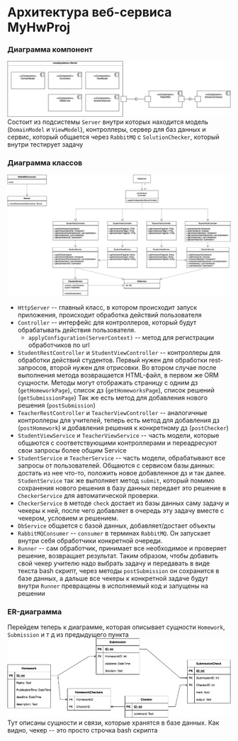 # Архитектура веб-сервиса MyHwProj

### Диаграмма компонент
![](images/Component.jpg)
Состоит из подсистемы `Server` внутри которых находится модель (`DomainModel` и `ViewModel`), контроллеры, сервер для баз данных и сервис, который общается через `RabbitMQ` с `SolutionChecker`, который внутри тестирует задачу
### Диаграмма классов
![](images/ClassDiagram.jpg)
- `HttpServer` -- главный класс, в котором происходит запуск приложения, происходит обработка действий пользователя
- `Controller` -- интерфейс для контроллеров, который будут обрабатывать действия пользователя.
   - `applyConfiguration(ServerContext)` -- метод для регистрации обработчиков по url
- `StudentRestController` и `StudentViewController` -- контроллеры для обработки действий студентов. Первый нужен для обработки rest-запросов, второй нужен для отрисовки. 
Во втором случае после выполнения метода возвращается HTML-файл, в первом же ORM сущности. 
Методы могут отображать страницу с одним дз (`getHomeworkPage`), список дз (`getHomeworksPage`), список решений (`getSubmissionPage`)
Так же есть метод для добавления нового решения (`postSubmission`)
- `TeacherRestController` и `TeacherViewController` -- аналогичные контроллеры для учителей, теперь есть метод для добавления дз (`postHomework`) и добавления решения к конкретному дз (`postChecker`)
- `StudentViewService` и `TeacherViewService` -- часть модели, которые общаются с соответствующими контроллерами и переадресуют свои запросы более общим Service
- `StudentService` и `TeacherService` -- часть модели, обрабатывают все запросы от пользователей. Общаются с сервисом базы данных: достать из нее что-то, положить новое добавленное дз и так далее.
`StudentService` так же выполняет метод `submit`, который помимо сохранения нового решения в базу данных передает это решение в `CheckerService` для автоматической проверки.
- `CheckerService` в методе `check` достает из базы данных саму задачу и чекеры к ней, после чего добавляет в очередь эту задачу вместе с чекером, условием и решением. 
- `DbService` общается с базой данных, добавляет/достает объекты
- `RabbitMQConsumer` -- `consumer` в терминах `RabbitMQ`. Он запускает внутри себя обработчики конкретной очереди. 
- `Runner` -- сам обработчик, принимает все необходимое и проверяет решение, возвращает результат. 
Таким образом, чтобы добавить свой чекер учителю надо выбрать задачу и передавать в виде текста bash скрипт, через методы `postSubmission` он сохранится в базе данных, а дальше все 
чекеры к конкретной задаче будут внутри `Runner` превращены в исполняемый код и запущены на решении
### ER-диаграмма 
Перейдем теперь к диаграмме, которая описывает сущности `Homework`, `Submission` и т д из предыдущего пункта
![](images/ErDiagram.jpg)
Тут описаны сущности и связи, которые хранятся в базе данных. Как видно, чекер -- это просто строчка bash скрипта